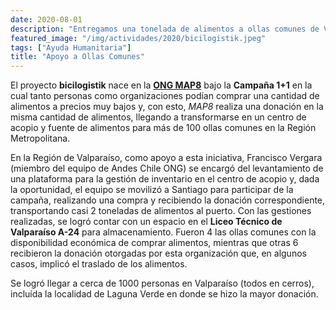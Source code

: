 ```yaml
---
date: 2020-08-01
description: "Entregamos una tonelada de alimentos a ollas comunes de Valparaíso con ayuda de Bicilogistik"
featured_image: "/img/actividades/2020/bicilogistik.jpeg"
tags: ["Ayuda Humanitaria"]
title: "Apoyo a Ollas Comunes"
---
```


El proyecto **bicilogistik** nace en la [**ONG MAP8**](https://map8.cl/) bajo la **Campaña 1+1** en la cual tanto personas como organizaciones podían comprar una cantidad de alimentos a precios muy bajos y, con esto, _MAP8_ realiza una donación en la misma cantidad de alimentos, llegando a transformarse en un centro de acopio y fuente de alimentos para más de 100 ollas comunes en la Región Metropolitana. 

En la Región de Valparaíso, como apoyo a esta iniciativa, Francisco Vergara (miembro del equipo de Andes Chile ONG) se encargó del levantamiento de una plataforma para la gestión de inventario en el centro de acopio y, dada la oportunidad, el equipo se movilizó a Santiago para participar de la campaña, realizando una compra y recibiendo la donación correspondiente, transportando casi 2 toneladas de alimentos al puerto. Con las gestiones realizadas, se logró contar con un espacio en el **Liceo Técnico de Valparaíso A-24** para almacenamiento. Fueron 4 las ollas comunes con la disponibilidad económica de comprar alimentos, mientras que otras 6 recibieron la donación otorgadas por esta organización que, en algunos casos, implicó el traslado de los alimentos.

Se logró llegar a cerca de 1000 personas en Valparaíso (todos en cerros), incluída la localidad de Laguna Verde en donde se hizo la mayor donación.